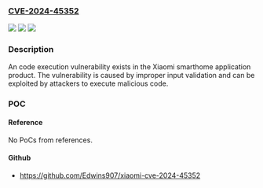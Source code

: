 ### [CVE-2024-45352](https://cve.mitre.org/cgi-bin/cvename.cgi?name=CVE-2024-45352)
![](https://img.shields.io/static/v1?label=Product&message=Xiaomi%20smarthome%20application&color=blue)
![](https://img.shields.io/static/v1?label=Version&message=Xiaomi%20smarthome%20application%2010.0.623%20&color=brightgreen)
![](https://img.shields.io/static/v1?label=Vulnerability&message=CWE-346%20Origin%20Validation%20Error&color=brightgreen)

### Description

An code execution vulnerability exists in the Xiaomi smarthome application product. The vulnerability is caused by improper input validation and can be exploited by attackers to execute malicious code.

### POC

#### Reference
No PoCs from references.

#### Github
- https://github.com/Edwins907/xiaomi-cve-2024-45352

